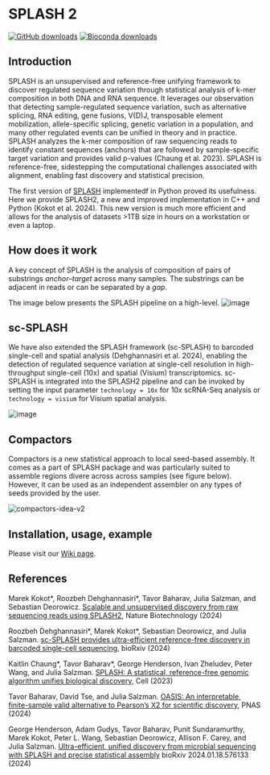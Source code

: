 # SPLASH 2
[![GitHub downloads](https://img.shields.io/github/downloads/refresh-bio/splash/total.svg?style=flag&label=GitHub%20downloads)](https://github.com/refresh-bio/SPLASH/releases)
[![Bioconda downloads](https://img.shields.io/conda/dn/bioconda/splash.svg?style=flag&label=Bioconda%20downloads)](https://anaconda.org/bioconda/splash)
<!-- [![Docker pulls](https://img.shields.io/github/downloads/refresh-bio/splash/total?label=downloads&logo=docker)](https://github.com/refresh-bio/SPLASH/pkgs/container/splash) --> <!-- DOES NOT WORK, shows jsut release download -->

## Introduction
SPLASH is an unsupervised and reference-free unifying framework to discover regulated sequence variation through statistical analysis of k-mer composition in both DNA and RNA sequence. 
It leverages our observation that detecting sample-regulated sequence variation, such as alternative splicing, RNA editing, gene fusions, V(D)J, transposable element mobilization, allele-specific splicing, genetic variation in a population, and many other regulated events can be unified in theory and in practice.
SPLASH analyzes the k-mer composition of raw sequencing reads to identify constant sequences (anchors) that are followed by sample-specific target variation and provides valid p-values (Chaung et al. 2023). 
SPLASH is reference-free, sidestepping the computational challenges associated with alignment, enabling fast discovery and statistical precision.

The first version of [SPLASH](https://github.com/salzman-lab/nomad/) implementedf in Python proved its usefulness. Here we provide SPLASH2, a new and improved implementation in C++ and Python (Kokot et al. 2024).
This new version is much more efficient and allows for the analysis of datasets >1TB size in hours on a workstation or even a laptop. 

## How does it work

A key concept of SPLASH is the analysis of composition of pairs of substrings *anchor*&ndash;*target* across many samples.
The substrings can be adjacent in reads or can be separated by a *gap*.

The image below presents the SPLASH pipeline on a high-level.
![image](https://github.com/refresh-bio/SPLASH/assets/9378882/8210fee0-c877-4374-9938-e3c01ea69e76)

<!-- ![image](https://user-images.githubusercontent.com/9378882/225988504-70266e4d-37e0-4c85-8c95-e47ad208cda9.png) -->

<!-- ![image](https://user-images.githubusercontent.com/9378882/224449978-309a4708-0fa1-4cb8-8483-a32e36ec2d58.png) -->

## sc-SPLASH 
We have also extended the SPLASH framework (sc-SPLASH) to barcoded single-cell and spatial analysis (Dehghannasiri et al. 2024), enabling the detection of regulated sequence variation at single-cell resolution in high-throughput single-cell (10x) and spatial (Visium) transcriptomics. sc-SPLASH is integrated into the SPLASH2 pipeline and can be invoked by setting the input parameter `technology = 10x` for 10x scRNA-Seq analysis or `technology = visium` for Visium spatial analysis.

![image](https://github.com/user-attachments/assets/30bb826a-7f4c-4327-b0fe-07163027be20)


## Compactors

Compactors is a new statistical approach to local seed-based assembly. It comes as a part of SPLASH package and was particularly suited to assemble regions divere across across samples (see figure below). However, it can be used as an independent assembler on any types of seeds provided by the user.


![compactors-idea-v2](https://github.com/user-attachments/assets/49ee9aaf-54b8-4383-80be-3d225862e8bf)


## Installation, usage, example

Please visit our [Wiki page](../../wiki).

## References
Marek Kokot*, Roozbeh Dehghannasiri*, Tavor Baharav, Julia Salzman, and Sebastian Deorowicz.
[Scalable and unsupervised discovery from raw sequencing reads using SPLASH2](https://www.nature.com/articles/s41587-024-02381-2), Nature Biotechnology (2024)

Roozbeh Dehghannasiri*, Marek Kokot*, Sebastian Deorowicz, and Julia Salzman. [sc-SPLASH provides ultra-efficient reference-free discovery in barcoded single-cell sequencing](https://doi.org/10.1101/2024.12.24.630263), bioRxiv (2024)

Kaitlin Chaung*, Tavor Baharav*, George Henderson, Ivan Zheludev, Peter Wang, and Julia Salzman. [SPLASH: A statistical, reference-free genomic algorithm unifies biological discovery](https://www.cell.com/cell/fulltext/S0092-8674(23)01179-0), Cell (2023)
 
Tavor Baharav, David Tse, and Julia Salzman. 
[OASIS: An interpretable, finite-sample valid alternative to Pearson’s X2 for scientific discovery](https://www.pnas.org/doi/10.1073/pnas.2304671121), PNAS (2024)

George Henderson, Adam Gudys, Tavor Baharav, Punit Sundaramurthy, Marek Kokot, Peter L. Wang, Sebastian Deorowicz, Allison F. Carey, and Julia Salzman.
[Ultra-efficient, unified discovery from microbial sequencing with SPLASH and precise statistical assembly](https://www.biorxiv.org/content/10.1101/2024.01.18.576133v1.full)
bioRxiv 2024.01.18.576133 (2024)
